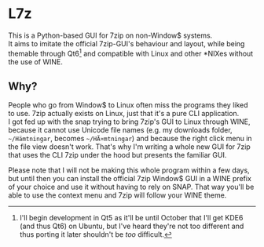 # L7z
This is a Python-based GUI for 7zip on non-Window$ systems.   
It aims to imitate the official 7zip-GUI's behaviour and layout, while being themable through Qt6[^1] and compatible 
with Linux and other *NIXes without the use of WINE.   

## Why? 
People who go from Window$ to Linux often miss the programs they liked to use. 7zip actually exists on Linux, just that 
it's a pure CLI application.   
I got fed up with the snap trying to bring 7zip's GUI to Linux through WINE, because it cannot use Unicode file names 
(e.g. my downloads folder, `~/Hämtningar`, becomes `~/HÃ¤mtningar`) and because the right click menu in the file view 
doesn't work. That's why I'm writing a whole new GUI for 7zip that uses the CLI 7zip under the hood but presents the 
familiar GUI.   

Please note that I will not be making this whole program within a few days, but until then you can install the official 
7zip Window$ GUI in a WINE prefix of your choice and use it without having to rely on SNAP. That way you'll be able to 
use the context menu and 7zip will follow your WINE theme.   



[^1]: I'll begin development in Qt5 as it'll be until October that I'll get KDE6 (and thus Qt6) on Ubuntu, but I've 
heard they're not too different and thus porting it later shouldn't be _too_ difficult.   